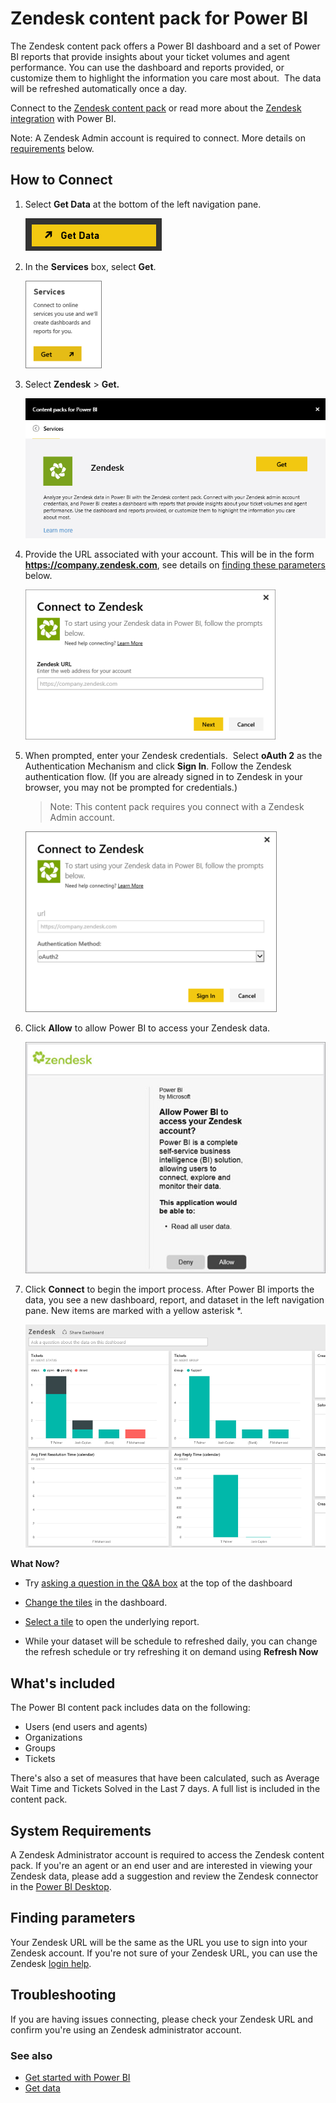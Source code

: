 <properties 
   pageTitle="Zendesk content pack"
   description="Zendesk content pack for Power BI"
   services="powerbi" 
   documentationCenter="" 
   authors="theresapalmer" 
   manager="mblythe" 
   backup=""
   editor=""
   tags=""
   qualityFocus="no"
   qualityDate=""/>
 
<tags
   ms.service="powerbi"
   ms.devlang="NA"
   ms.topic="article"
   ms.tgt_pltfrm="NA"
   ms.workload="powerbi"
   ms.date="05/17/2016"
   ms.author="tpalmer"/>
# Zendesk content pack for Power&nbsp;BI

The Zendesk content pack offers a Power BI dashboard and a set of Power BI reports that provide insights about your ticket volumes and agent performance. You can use the dashboard and reports provided, or customize them to highlight the information you care most about.  The data will be refreshed automatically once a day. 

Connect to the [Zendesk content pack](https://app.powerbi.com/getdata/services/zendesk) or read more about the [Zendesk integration](https://powerbi.microsoft.com/integrations/zendesk) with Power BI. 

Note: A Zendesk Admin account is required to connect. More details on [requirements](#Requirements) below.

## How to Connect

1.  Select **Get Data** at the bottom of the left navigation pane.

    ![](media/powerbi-content-pack-zendesk/PBI_GetData.png)

2.  In the **Services** box, select **Get**.

    ![](media/powerbi-content-pack-zendesk/PBI_GetServices.png) 

3.  Select **Zendesk** \> **Get.**

    ![](media/powerbi-content-pack-zendesk/zendesk.png)

4.  Provide the URL associated with your account. This will be in the form **https://company.zendesk.com**, see details on [finding these parameters](#FindingParams) below.

	![](media/powerbi-content-pack-zendesk/PBI_ZendeskConnect.png)

5.  When prompted, enter your Zendesk credentials.  Select **oAuth 2** as the Authentication Mechanism and click **Sign In**. Follow the Zendesk authentication flow. (If you are already signed in to Zendesk in your browser, you may not be prompted for credentials.)

    >Note: This content pack requires you connect with a Zendesk Admin account.  

	![](media/powerbi-content-pack-zendesk/PBI_ZendeskSignIn.png)

6.  Click **Allow** to allow Power BI to access your Zendesk data.

	![](media/powerbi-content-pack-zendesk/zendesk2.jpg)

7.  Click **Connect** to begin the import process. After Power BI imports the data, you see a new dashboard, report, and dataset in the left navigation pane. New items are marked with a yellow asterisk \*.

	![](media/powerbi-content-pack-zendesk/PBI_ZendeskDash.png)

**What Now?**

- Try [asking a question in the Q&A box](powerbi-service-q-and-a.md) at the top of the dashboard

- [Change the tiles](powerbi-service-edit-a-tile-in-a-dashboard.md) in the dashboard.

- [Select a tile](powerbi-service-dashboard-tiles.md) to open the underlying report.

- While your dataset will be schedule to refreshed daily, you can change the refresh schedule or try refreshing it on demand using **Refresh Now**

## What's included

The Power BI content pack includes data on the following:  
- Users (end users and agents)  
- Organizations  
- Groups  
- Tickets  

There's also a set of measures that have been calculated, such as Average Wait Time and Tickets Solved in the Last 7 days. A full list is included in the content pack. 

<a name="Requirements"></a>
## System Requirements

A Zendesk Administrator account is required to access the Zendesk content pack. If you're an agent or an end user and are interested in viewing your Zendesk data, please add a suggestion and review the Zendesk connector in the [Power BI Desktop](powerbi-desktop-connect-to-data.md).

<a name="FindingParams"></a>
## Finding parameters 

Your Zendesk URL will be the same as the URL you use to sign into your Zendesk account. If you're not sure of your Zendesk URL, you can use the Zendesk [login help](https://www.zendesk.com/login/).

## Troubleshooting
If you are having issues connecting, please check your Zendesk URL and confirm you're using an Zendesk administrator account.

### See also
- [Get started with Power BI](powerbi-service-get-started.md)
- [Get data](powerbi-service-get-data.md)
